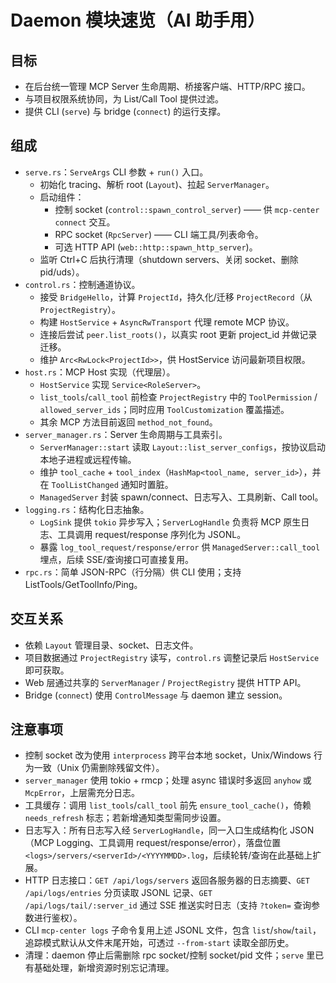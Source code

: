 # Daemon 模块速览（AI 助手用）

## 目标

- 在后台统一管理 MCP Server 生命周期、桥接客户端、HTTP/RPC 接口。
- 与项目权限系统协同，为 List/Call Tool 提供过滤。
- 提供 CLI (`serve`) 与 bridge (`connect`) 的运行支撑。

## 组成

- `serve.rs`：`ServeArgs` CLI 参数 + `run()` 入口。
  - 初始化 tracing、解析 root (`Layout`)、拉起 `ServerManager`。
  - 启动组件：
    - 控制 socket (`control::spawn_control_server`) —— 供 `mcp-center connect` 交互。
    - RPC socket (`RpcServer`) —— CLI 端工具/列表命令。
    - 可选 HTTP API (`web::http::spawn_http_server`)。
  - 监听 Ctrl+C 后执行清理（shutdown servers、关闭 socket、删除 pid/uds）。
- `control.rs`：控制通道协议。
  - 接受 `BridgeHello`，计算 `ProjectId`，持久化/迁移 `ProjectRecord`（从 `ProjectRegistry`）。
  - 构建 `HostService` + `AsyncRwTransport` 代理 remote MCP 协议。
  - 连接后尝试 `peer.list_roots()`，以真实 root 更新 project_id 并做记录迁移。
  - 维护 `Arc<RwLock<ProjectId>>`，供 HostService 访问最新项目权限。
- `host.rs`：MCP Host 实现（代理层）。
  - `HostService` 实现 `Service<RoleServer>`。
  - `list_tools`/`call_tool` 前检查 `ProjectRegistry` 中的 `ToolPermission` / `allowed_server_ids`；同时应用 `ToolCustomization` 覆盖描述。
  - 其余 MCP 方法目前返回 `method_not_found`。
- `server_manager.rs`：Server 生命周期与工具索引。
  - `ServerManager::start` 读取 `Layout::list_server_configs`，按协议启动本地子进程或远程传输。
  - 维护 `tool_cache` + `tool_index`（`HashMap<tool_name, server_id>`），并在 `ToolListChanged` 通知时置脏。
  - `ManagedServer` 封装 spawn/connect、日志写入、工具刷新、Call tool。
- `logging.rs`：结构化日志抽象。
  - `LogSink` 提供 `tokio` 异步写入；`ServerLogHandle` 负责将 MCP 原生日志、工具调用 request/response 序列化为 JSONL。
  - 暴露 `log_tool_request/response/error` 供 `ManagedServer::call_tool` 埋点，后续 SSE/查询接口可直接复用。
- `rpc.rs`：简单 JSON-RPC（行分隔）供 CLI 使用；支持 ListTools/GetToolInfo/Ping。

## 交互关系

- 依赖 `Layout` 管理目录、socket、日志文件。
- 项目数据通过 `ProjectRegistry` 读写，`control.rs` 调整记录后 `HostService` 即可获取。
- Web 层通过共享的 `ServerManager` / `ProjectRegistry` 提供 HTTP API。
- Bridge (`connect`) 使用 `ControlMessage` 与 daemon 建立 session。

## 注意事项

- 控制 socket 改为使用 `interprocess` 跨平台本地 socket，Unix/Windows 行为一致（Unix 仍需删除残留文件）。
- `server_manager` 使用 tokio + rmcp；处理 async 错误时多返回 `anyhow` 或 `McpError`，上层需充分日志。
- 工具缓存：调用 `list_tools`/`call_tool` 前先 `ensure_tool_cache()`，倚赖 `needs_refresh` 标志；若新增通知类型需同步设置。
- 日志写入：所有日志写入经 `ServerLogHandle`，同一入口生成结构化 JSON（MCP Logging、工具调用 request/response/error），落盘位置 `<logs>/servers/<serverId>/<YYYYMMDD>.log`，后续轮转/查询在此基础上扩展。
- HTTP 日志接口：`GET /api/logs/servers` 返回各服务器的日志摘要、`GET /api/logs/entries` 分页读取 JSONL 记录、`GET /api/logs/tail/:server_id` 通过 SSE 推送实时日志（支持 `?token=` 查询参数进行鉴权）。
- CLI `mcp-center logs` 子命令复用上述 JSONL 文件，包含 `list`/`show`/`tail`，追踪模式默认从文件末尾开始，可透过 `--from-start` 读取全部历史。
- 清理：daemon 停止后需删除 rpc socket/控制 socket/pid 文件；`serve` 里已有基础处理，新增资源时别忘记清理。
